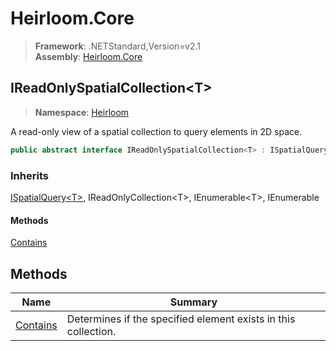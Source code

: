 # Heirloom.Core

> **Framework**: .NETStandard,Version=v2.1  
> **Assembly**: [Heirloom.Core][0]  

## IReadOnlySpatialCollection\<T>

> **Namespace**: [Heirloom][0]  

A read-only view of a spatial collection to query elements in 2D space.

```cs
public abstract interface IReadOnlySpatialCollection<T> : ISpatialQuery<T>, IReadOnlyCollection<T>, IEnumerable<T>, IEnumerable
```

### Inherits

[ISpatialQuery\<T>][1], IReadOnlyCollection\<T>, IEnumerable\<T>, IEnumerable

#### Methods

[Contains][2]

## Methods

| Name          | Summary                                                        |
|---------------|----------------------------------------------------------------|
| [Contains][2] | Determines if the specified element exists in this collection. |

[0]: ../../Heirloom.Core.md
[1]: ISpatialQuery[T].md
[2]: IReadOnlySpatialCollection[T]/Contains.md
